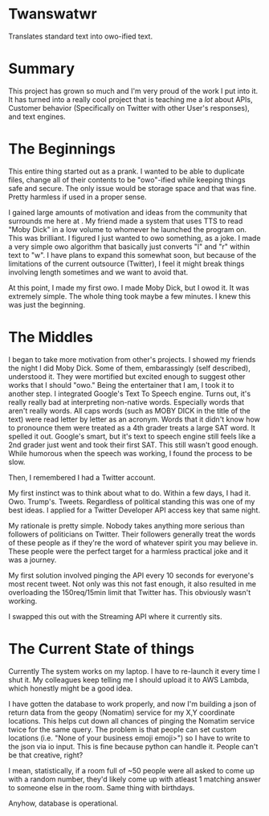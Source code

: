# Twanswatwr
Translates standard text into owo-ified text.

# Summary

This project has grown so much and I'm very proud of the work I put into it. It has turned into a really cool project that is teaching me a *lot* about APIs, Customer behavior (Specifically on Twitter with other User's responses), and text engines.

# The Beginnings

This entire thing started out as a prank. I wanted to be able to duplicate files, change all of their contents to be "owo"-ified while keeping things safe and secure. The only issue would be storage space and that was fine. Pretty harmless if used in a proper sense.

I gained large amounts of motivation and ideas from the community that surrounds me here at <Local Univeristy>. My friend made a system that uses TTS to read "Moby Dick" in a low volume to whomever he launched the program on. This was brilliant. I figured I just wanted to owo something, as a joke. I made a very simple owo algorithm that basically just converts "l" and "r" within text to "w". I have plans to expand this somewhat soon, but because of the limitations of the current outsource (Twitter), I feel it might break things involving length sometimes and we want to avoid that.

At this point, I made my first owo. I made Moby Dick, but I owod it. It was extremely simple. The whole thing took maybe a few minutes. I knew this was just the beginning.

# The Middles

I began to take more motivation from other's projects. I showed my friends the night I did Moby Dick. Some of them, embarassingly (self described), understood it. They were mortified but excited enough to suggest other works that I should "owo." Being the entertainer that I am, I took it to another step. I integrated Google's Text To Speech engine. Turns out, it's really really bad at interpreting non-native words. Especially words that aren't really words. All caps words (such as MOBY DICK in the title of the text) were read letter by letter as an acronym. Words that it didn't know how to pronounce them were treated as a 4th grader treats a large SAT word. It spelled it out. Google's smart, but it's text to speech engine still feels like a 2nd grader just went and took their first SAT. This still wasn't good enough. While humorous when the speech was working, I found the process to be slow.

Then, I remembered I had a Twitter account.

My first instinct was to think about what to do. Within a few days, I had it. Owo. Trump's. Tweets. Regardless of political standing this was one of my best ideas. I applied for a Twitter Developer API access key that same night.

My rationale is pretty simple. Nobody takes anything more serious than followers of politicians on Twitter. Their followers generally treat the words of these people as if they're the word of whatever spirit you may believe in. These people were the perfect target for a harmless practical joke and it was a journey.

My first solution involved pinging the API every 10 seconds for everyone's most recent tweet. Not only was this not fast enough, it also resulted in me overloading the 150req/15min limit that Twitter has. This obviously wasn't working.

I swapped this out with the Streaming API where it currently sits.

# The Current State of things

Currently The system works on my laptop. I have to re-launch it every time I shut it. My colleagues keep telling me I should upload it to AWS Lambda, which honestly might be a good idea.

I have gotten the database to work properly, and now I'm building a json of return data from the geopy (Nomatim) service for my X,Y coordinate locations. This helps cut down all chances of pinging the Nomatim service twice for the same query. The problem is that people can set custom locations (i.e. "None of your business emoji emoji>") so I have to write to the json via io input. This is fine because python can handle it. People can't be that creative, right?

I mean, statistically, if a room full of ~50 people were all asked to come up with a random number, they'd likely come up with atleast 1 matching answer to someone else in the room. Same thing with birthdays.

Anyhow, database is operational. 
